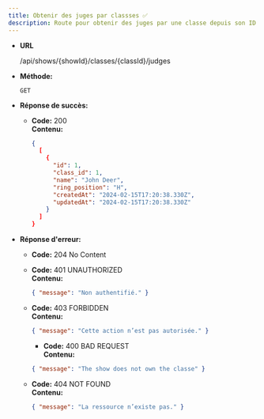 ```yaml
---
title: Obtenir des juges par classses ✅
description: Route pour obtenir des juges par une classe depuis son ID
---
```


- **URL**

  /api/shows/{showId}/classes/{classId}/judges

- **Méthode:**

  `GET`

- **Réponse de succès:**
  - **Code:** 200 <br />
    **Contenu:**
    ```json
    {
      [
        {
          "id": 1,
          "class_id": 1,
          "name": "John Deer",
          "ring_position": "H",
          "createdAt": "2024-02-15T17:20:38.330Z",
          "updatedAt": "2024-02-15T17:20:38.330Z"
        }
      ]
    }
    ```

* **Réponse d'erreur:**

  - **Code:** 204 No Content<br />

  * **Code:** 401 UNAUTHORIZED <br />
    **Contenu:** 
    ```json
    { "message": "Non authentifié." }
    ```

  * **Code:** 403 FORBIDDEN <br />
    **Contenu:** 
    ```json
    { "message": "Cette action n’est pas autorisée." }
    ```

    * **Code:** 400 BAD REQUEST <br />
    **Contenu:** 
    ```json
    { "message": "The show does not own the classe" }
    ```

  * **Code:** 404 NOT FOUND <br />
    **Contenu:** 
    ```json
    { "message": "La ressource n’existe pas." }
    ```
 
